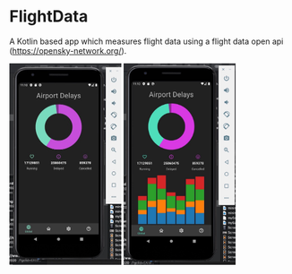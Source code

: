 # FlightData

A Kotlin based app which measures flight data using a flight data open api (https://opensky-network.org/).

<img src="screenshot_1.jpg" width="200" height="360">       <img src="screenshot_2.jpg" width="200"  height="360">
